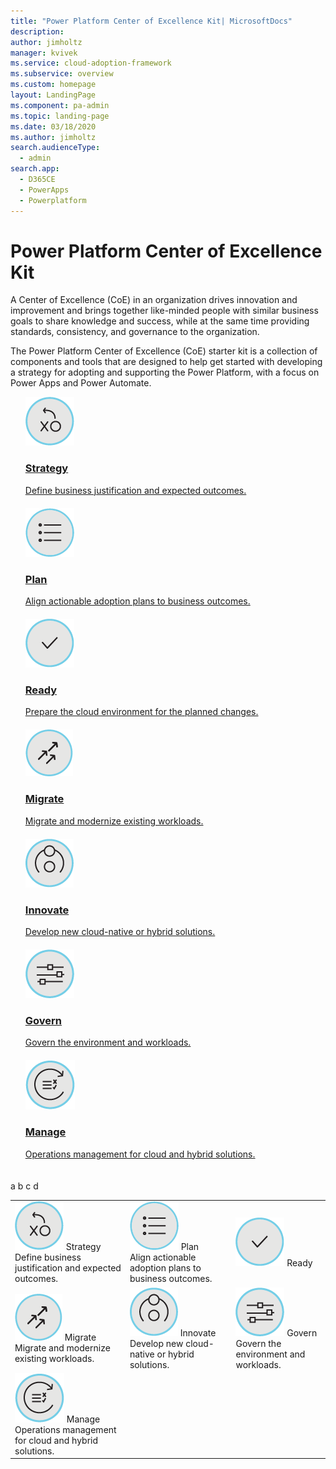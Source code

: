 ```yaml
---
title: "Power Platform Center of Excellence Kit| MicrosoftDocs"
description: 
author: jimholtz
manager: kvivek
ms.service: cloud-adoption-framework
ms.subservice: overview
ms.custom: homepage
layout: LandingPage
ms.component: pa-admin
ms.topic: landing-page
ms.date: 03/18/2020
ms.author: jimholtz
search.audienceType: 
  - admin
search.app: 
  - D365CE
  - PowerApps
  - Powerplatform
---
```

# Power Platform Center of Excellence Kit

A Center of Excellence (CoE) in an organization drives innovation and improvement and brings together like-minded people with similar business goals to share knowledge and success, while at the same time providing standards, consistency, and governance to the organization.

The Power Platform Center of Excellence (CoE) starter kit is a collection of components and tools that are designed to help get started with developing a strategy for adopting and supporting the Power Platform, with a focus on Power Apps and Power Automate.

<ul class="panelContent cardsF">
    <li style="display: flex; flex-direction: column;">
        <a href="">
            <div class="cardSize">
                <div class="cardPadding" style="padding-bottom:10px;">
                    <div class="card" style="padding-bottom:10px;">
                        <div class="cardImageOuter">
                            <div class="cardImage">
                                <img alt="" src="./media/caf-strategy.png" data-linktype="external">
                            </div>
                        </div>
                        <div class="cardText" style="padding-left:0px;">
                            <h3>Strategy</h3>
                            Define business justification and expected outcomes.
                        </div>
                    </div>
                </div>
            </div>
        </a>
    </li>
    <li style="display: flex; flex-direction: column;">
        <a href="">
            <div class="cardSize">
                <div class="cardPadding" style="padding-bottom:10px;">
                    <div class="card" style="padding-bottom:10px;">
                        <div class="cardImageOuter">
                            <div class="cardImage">
                                <img alt="" src="./media/caf-plan.png" data-linktype="external">
                            </div>
                        </div>
                        <div class="cardText" style="padding-left:0px;">
                            <h3>Plan</h3>
                            Align actionable adoption plans to business outcomes.
                        </div>
                    </div>
                </div>
            </div>
        </a>
    </li>
    <li style="display: flex; flex-direction: column;">
        <a href="">
            <div class="cardSize">
                <div class="cardPadding" style="padding-bottom:10px;">
                    <div class="card" style="padding-bottom:10px;">
                        <div class="cardImageOuter">
                            <div class="cardImage">
                                <img alt="" src="./media/caf-ready.png" data-linktype="external">
                            </div>
                        </div>
                        <div class="cardText" style="padding-left:0px;">
                            <h3>Ready</h3>
                            Prepare the cloud environment for the planned changes.
                        </div>
                    </div>
                </div>
            </div>
        </a>
    </li>
    <li style="display: flex; flex-direction: column;">
        <a href="">
            <div class="cardSize">
                <div class="cardPadding" style="padding-bottom:10px;">
                    <div class="card" style="padding-bottom:10px;">
                        <div class="cardImageOuter">
                            <div class="cardImage">
                                <img alt="" src="./media/caf-migrate.png" data-linktype="external">
                            </div>
                        </div>
                        <div class="cardText" style="padding-left:0px;">
                            <h3>Migrate</h3>
                            Migrate and modernize existing workloads.
                        </div>
                    </div>
                </div>
            </div>
        </a>
    </li>
    <li style="display: flex; flex-direction: column;">
        <a href="">
            <div class="cardSize">
                <div class="cardPadding" style="padding-bottom:10px;">
                    <div class="card" style="padding-bottom:10px;">
                        <div class="cardImageOuter">
                            <div class="cardImage">
                                <img alt="" src="./media/caf-adopt.png" data-linktype="external">
                            </div>
                        </div>
                        <div class="cardText" style="padding-left:0px;">
                            <h3>Innovate</h3>
                            Develop new cloud-native or hybrid solutions.
                        </div>
                    </div>
                </div>
            </div>
        </a>
    </li>
    <li style="display: flex; flex-direction: column;">
        <a href="">
            <div class="cardSize">
                <div class="cardPadding" style="padding-bottom:10px;">
                    <div class="card" style="padding-bottom:10px;">
                        <div class="cardImageOuter">
                            <div class="cardImage">
                                <img alt="" src="./media/caf-govern.png" data-linktype="external">
                            </div>
                        </div>
                        <div class="cardText" style="padding-left:0px;">
                            <h3>Govern</h3>
                            Govern the environment and workloads.
                        </div>
                    </div>
                </div>
            </div>
        </a>
    </li>
    <li style="display: flex; flex-direction: column;">
        <a href="">
            <div class="cardSize">
                <div class="cardPadding" style="padding-bottom:10px;">
                    <div class="card" style="padding-bottom:10px;">
                        <div class="cardImageOuter">
                            <div class="cardImage">
                                <img alt="" src="./media/caf-manage.png" data-linktype="external">
                            </div>
                        </div>
                        <div class="cardText" style="padding-left:0px;">
                            <h3>Manage</h3>
                            Operations management for cloud and hybrid solutions.
                        </div>
                    </div>
                </div>
            </div>
        </a>
    </li>
</ul>

a
b
c
d

|  |  |  |
|---------|---------|---------|
|![](media/caf-strategy.png) Strategy <br /> Define business justification and expected outcomes.     |![](media/caf-plan.png) Plan  <br /> Align actionable adoption plans to business outcomes.     |![](media/caf-ready.png) Ready <br />         |
|![](media/caf-migrate.png) Migrate  <br />  Migrate and modernize existing workloads.  |![](media/caf-adopt.png)  Innovate   <br /> Develop new cloud-native or hybrid solutions.    | ![](media/caf-govern.png) Govern  <br /> Govern the environment and workloads.     |
|![](media/caf-manage.png) Manage <br /> Operations management for cloud and hybrid solutions.    |         |         |


